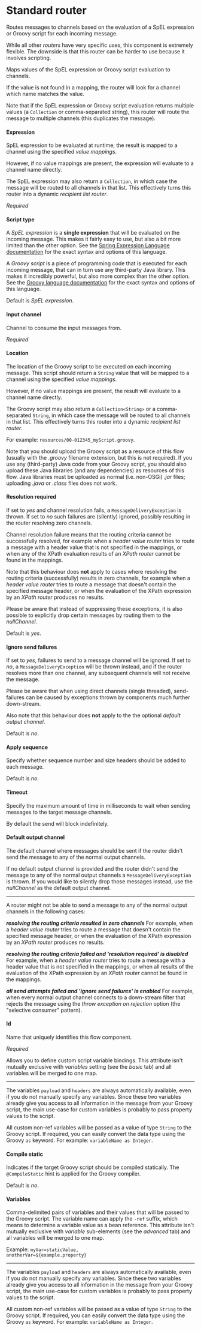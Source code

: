 # Standard router
Routes messages to channels based on the evaluation of a SpEL expression or Groovy script for each incoming message.

While all other <i>routers</i> have very specific uses, this component is extremely flexible. The downside is that this router can be harder to use because it involves scripting.


Maps values of the SpEL expression or Groovy script evaluation to channels.

If the value is not found in a mapping, the router will look for a channel which name matches the value.

Note that if the SpEL expression or Groovy script evaluation returns multiple values (a <code>Collection</code> or comma-separated string), this router will route the message to multiple channels (this duplicates the message).

#### Expression
SpEL expression to be evaluated at runtime; the result is mapped to a channel using the specified <i>value mappings</i>.

However, if no value mappings are present, the expression will evaluate to a channel name directly.

The SpEL expression may also return a <code>Collection</code>, in which case the message will be routed to all channels in that list. This effectively turns this router into a dynamic <i>recipient list router</i>.

<i>Required</i>

#### Script type
A <i>SpEL expression</i> is a <b>single expression</b> that will be evaluated on the incoming message. This makes it fairly easy to use, but also a bit more limited than the other option. See the <a href="https://docs.spring.io/spring/docs/4.3.8.RELEASE/spring-framework-reference/html/expressions.html" target="_blank">Spring Expression Language documentation</a> for the exact syntax and options of this language.

A <i>Groovy script</i> is a piece of programming code that is executed for each incoming message, that can in turn use any third-party Java library. This makes it incredibly powerful, but also more complex than the other option. See the <a href="http://docs.groovy-lang.org/docs/groovy-2.4.15/html/documentation/" target="_blank">Groovy language documentation</a> for the exact syntax and options of this language.

Default is <i>SpEL expression</i>.

#### Input channel
Channel to consume the input messages from.

<i>Required</i>

#### Location
The location of the Groovy script to be executed on each incoming message. This script should return a <code>String</code> value that will be mapped to a channel using the specified <i>value mappings</i>.

However, if no value mappings are present, the result will evaluate to a channel name directly.

The Groovy script may also return a <code>Collection&lt;String&gt;</code> or a comma-separated <code>String</code>, in which case the message will be routed to all channels in that list. This effectively turns this router into a dynamic <i>recipient list router</i>.

For example: <code>resources/00-012345_myScript.groovy</code>.

Note that you should upload the Groovy script as a resource of this flow (usually with the <i>.groovy</i> filename extension, but this is not required). If you use any (third-party) Java code from your Groovy script, you should also upload these Java libraries (and any dependencies) as resources of this flow. Java libraries must be uploaded as normal (i.e. non-OSGi) <i>.jar</i> files; uploading <i>.java</i> or <i>.class</i> files does not work.

#### Resolution required
If set to <i>yes</i> and channel resolution fails, a <code>MessageDeliveryException</code> is thrown. If set to <i>no</i> such failures are (silently) ignored, possibly resulting in the router resolving zero channels.

Channel resolution failure means that the routing criteria cannot be successfully resolved, for example when a <i>header value router</i> tries to route a message with a header value that is not specified in the mappings, or when any of the XPath evaluation results of an <i>XPath router</i> cannot be found in the mappings.

Note that this behaviour does <b>not</b> apply to cases where resolving the routing criteria (successfully) results in zero channels, for example when a <i>header value router</i> tries to route a message that doesn't contain the specified message header, or when the evaluation of the XPath expression by an <i>XPath router</i> produces no results.

Please be aware that instead of suppressing these exceptions, it is also possible to explicitly drop certain messages by routing them to the <i>nullChannel</i>.

Default is <i>yes</i>.

#### Ignore send failures
If set to <i>yes</i>, failures to send to a message channel will be ignored. If set to <i>no</i>, a <code>MessageDeliveryException</code> will be thrown instead, and if the router resolves more than one channel, any subsequent channels will not receive the message.

Please be aware that when using direct channels (single threaded), send-failures can be caused by exceptions thrown by components much further down-stream.

Also note that this behaviour does <b>not</b> apply to the the optional <i>default output channel</i>.

Default is <i>no</i>.

#### Apply sequence
Specify whether sequence number and size headers should be added to each message.

Default is <i>no</i>.

#### Timeout
Specify the maximum amount of time in milliseconds to wait when sending messages to the target message channels.

By default the send will block indefinitely.

#### Default output channel
The default channel where messages should be sent if the router didn't send the message to any of the normal output channels.

If no default output channel is provided and the router didn't send the message to any of the normal output channels a <code>MessageDeliveryException</code> is thrown. If you would like to silently drop those messages instead, use the <i>nullChannel</i> as the default output channel.
<hr/>A router might not be able to send a message to any of the normal output channels in the following cases:

<b><i>resolving the routing criteria resulted in zero channels</i></b>
For example, when a <i>header value router</i> tries to route a message that doesn't contain the specified message header, or when the evaluation of the XPath expression by an <i>XPath router</i> produces no results.

<b><i>resolving the routing criteria failed and 'resolution required' is disabled</i></b>
For example, when a <i>header value router</i> tries to route a message with a header value that is not specified in the mappings, or when all results of the evaluation of the XPath expression by an <i>XPath router</i> cannot be found in the mappings.

<b><i>all send attempts failed and 'ignore send failures' is enabled</i></b>
For example, when every normal output channel connects to a down-stream filter that rejects the message using the <i>throw exception on rejection</i> option (the "selective consumer" pattern).

#### Id
Name that uniquely identifies this flow component.

<i>Required</i>


Allows you to define custom script variable bindings. This attribute isn't mutually exclusive with <i>variables</i> setting (see the <i>basic</i> tab) and all variables will be merged to one map.
<hr/>The variables <code>payload</code> and <code>headers</code> are always automatically available, even if you do not manually specify any variables. Since these two variables already give you access to all information in the message from your Groovy script, the main use-case for custom variables is probably to pass property values to the script.

All custom non-ref variables will be passed as a value of type <code>String</code> to the Groovy script. If required, you can easily convert the data type using the Groovy <code>as</code> keyword. For example: <code>variableName as Integer</code>.

#### Compile static
Indicates if the target Groovy script should be compiled statically. The <code>@CompileStatic</code> hint is applied for the Groovy compiler.

Default is <i>no</i>.

#### Variables
Comma-delimited pairs of variables and their values that will be passed to the Groovy script. The variable name can apply the <code>-ref</code> suffix, which means to determine a variable value as a bean reference. This attribute isn't mutually exclusive with <i>variable</i> sub-elements (see the <i>advanced</i> tab) and all variables will be merged to one map.

Example:
<code>myVar=staticValue, anotherVar=${example.property}</code>
<hr/>The variables <code>payload</code> and <code>headers</code> are always automatically available, even if you do not manually specify any variables. Since these two variables already give you access to all information in the message from your Groovy script, the main use-case for custom variables is probably to pass property values to the script.

All custom non-ref variables will be passed as a value of type <code>String</code> to the Groovy script. If required, you can easily convert the data type using the Groovy <code>as</code> keyword. For example: <code>variableName as Integer</code>.


